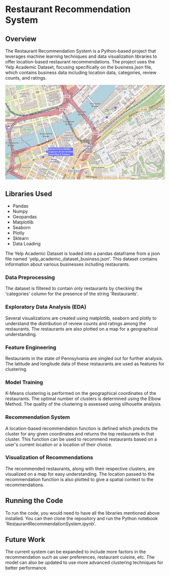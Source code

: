 # Restaurant Recommendation System
## Overview
The Restaurant Recommendation System is a Python-based project that leverages machine learning techniques and data visualization libraries to offer location-based restaurant recommendations. The project uses the Yelp Academic Dataset, focusing specifically on the business.json file, which contains business data including location data, categories, review counts, and ratings.
 
![Recommendation](./recom.png)

## Libraries Used
- Pandas
- Numpy
- Geopandas
- Matplotlib
- Seaborn
- Plotly
- Sklearn
- Data Loading

The Yelp Academic Dataset is loaded into a pandas dataframe from a json file named 'yelp_academic_dataset_business.json'. This dataset contains information about various businesses including restaurants.

### Data Preprocessing
The dataset is filtered to contain only restaurants by checking the 'categories' column for the presence of the string 'Restaurants'.

### Exploratory Data Analysis (EDA)
Several visualizations are created using matplotlib, seaborn and plotly to understand the distribution of review counts and ratings among the restaurants. The restaurants are also plotted on a map for a geographical understanding.

### Feature Engineering
Restaurants in the state of Pennsylvania are singled out for further analysis. The latitude and longitude data of these restaurants are used as features for clustering.

### Model Training
K-Means clustering is performed on the geographical coordinates of the restaurants. The optimal number of clusters is determined using the Elbow Method. The quality of the clustering is assessed using silhouette analysis.

### Recommendation System
A location-based recommendation function is defined which predicts the cluster for any given coordinates and returns the top restaurants in that cluster. This function can be used to recommend restaurants based on a user's current location or a location of their choice.

### Visualization of Recommendations
The recommended restaurants, along with their respective clusters, are visualized on a map for easy understanding. The location passed to the recommendation function is also plotted to give a spatial context to the recommendations.

## Running the Code
To run the code, you would need to have all the libraries mentioned above installed. You can then clone the repository and run the Python notebook 'RestaurantRecommendationSystem.ipynb'.

## Future Work
The current system can be expanded to include more factors in the recommendation such as user preferences, restaurant cuisine, etc. The model can also be updated to use more advanced clustering techniques for better performance.